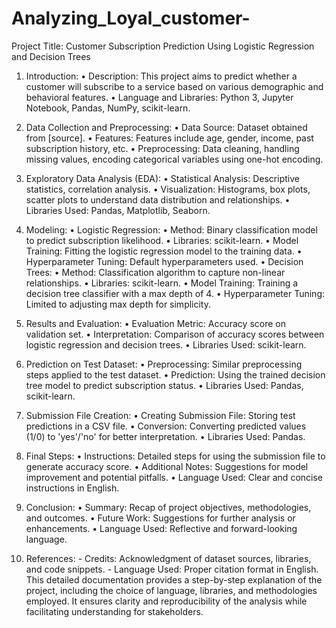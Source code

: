 # Analyzing_Loyal_customer-
Project Title: Customer Subscription Prediction Using Logistic Regression and Decision Trees
1. Introduction:
•	Description: This project aims to predict whether a customer will subscribe to a service based on various demographic and behavioral features.
•	Language and Libraries: Python 3, Jupyter Notebook, Pandas, NumPy, scikit-learn.

2. Data Collection and Preprocessing:
•	Data Source: Dataset obtained from [source].
•	Features: Features include age, gender, income, past subscription history, etc.
•	Preprocessing: Data cleaning, handling missing values, encoding categorical variables using one-hot encoding.

3. Exploratory Data Analysis (EDA):
•	Statistical Analysis: Descriptive statistics, correlation analysis.
•	Visualization: Histograms, box plots, scatter plots to understand data distribution and relationships.
•	Libraries Used: Pandas, Matplotlib, Seaborn.
 
5. Modeling:
•	Logistic Regression:
•	Method: Binary classification model to predict subscription likelihood.
•	Libraries: scikit-learn.
•	Model Training: Fitting the logistic regression model to the training data.
•	Hyperparameter Tuning: Default hyperparameters used.
•	Decision Trees:
•	Method: Classification algorithm to capture non-linear relationships.
•	Libraries: scikit-learn.
•	Model Training: Training a decision tree classifier with a max depth of 4.
•	Hyperparameter Tuning: Limited to adjusting max depth for simplicity.

6. Results and Evaluation:
•	Evaluation Metric: Accuracy score on validation set.
•	Interpretation: Comparison of accuracy scores between logistic regression and decision trees.
•	Libraries Used: scikit-learn.

7. Prediction on Test Dataset:
•	Preprocessing: Similar preprocessing steps applied to the test dataset.
•	Prediction: Using the trained decision tree model to predict subscription status.
•	Libraries Used: Pandas, scikit-learn.
8. Submission File Creation:
•	Creating Submission File: Storing test predictions in a CSV file.
•	Conversion: Converting predicted values (1/0) to 'yes'/'no' for better interpretation.
•	Libraries Used: Pandas.
9. Final Steps:
•	Instructions: Detailed steps for using the submission file to generate accuracy score.
•	Additional Notes: Suggestions for model improvement and potential pitfalls.
•	Language Used: Clear and concise instructions in English.
10. Conclusion:
•	Summary: Recap of project objectives, methodologies, and outcomes.
•	Future Work: Suggestions for further analysis or enhancements.
•	Language Used: Reflective and forward-looking language.

11. References: - Credits: Acknowledgment of dataset sources, libraries, and code snippets. - Language Used: Proper citation format in English.
This detailed documentation provides a step-by-step explanation of the project, including the choice of language, libraries, and methodologies employed. It ensures clarity and reproducibility of the analysis while facilitating understanding for stakeholders.

